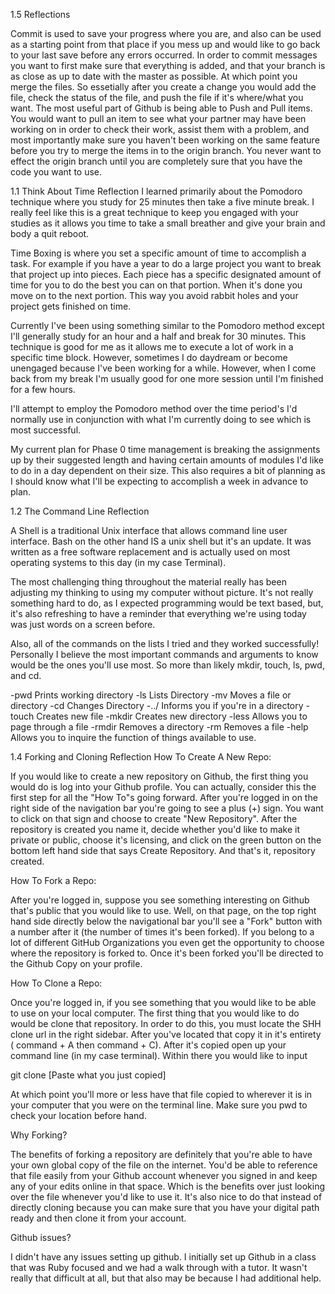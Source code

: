 1.5 Reflections

Commit is used to save your progress where you are, and also can be used as a starting point from that place if you mess up and would like to go back to your last save before any errors occurred. In order to commit messages you want to first make sure that everything is added, and that your branch is as close as up to date with the master as possible. At which point you merge the files. So essetially after you create a change you would add the file, check the status of the file, and push the file if it's where/what you want. The most useful part of Github is being able to Push and Pull items. You would want to pull an item to see what your partner may have been working on in order to check their work, assist them with a problem, and most importantly make sure you haven't been working on the same feature before you try to merge the items in to the origin branch. You never want to effect the origin branch until you are completely sure that you have the code you want to use.

1.1 Think About Time Reflection
I learned primarily about the Pomodoro technique where you study for 25 minutes then take a five minute break. I really feel like this is a great technique to keep you engaged with your studies as it allows you time to take a small breather and give your brain and body a quit reboot.

Time Boxing is where you set a specific amount of time to accomplish a task. For example if you have a year to do a large project you want to break that project up into pieces. Each piece has a specific designated amount of time for you to do the best you can on that portion. When it's done you move on to the next portion. This way you avoid rabbit holes and your project gets finished on time.

Currently I've been using something similar to the Pomodoro method except I'll generally study for an hour and a half and break for 30 minutes. This technique is good for me as it allows me to execute a lot of work in a specific time block. However, sometimes I do daydream or become unengaged because I've been working for a while. However, when I come back from my break I'm usually good for one more session until I'm finished for a few hours.

I'll attempt to employ the Pomodoro method over the time period's I'd normally use in conjunction with what I'm currently doing to see which is most successful.

My current plan for Phase 0 time management is breaking the assignments up by their suggested length and having certain amounts of modules I'd like to do in a day dependent on their size. This also requires a bit of planning as I should know what I'll be expecting to accomplish a week in advance to plan.

1.2 The Command Line Reflection

A Shell is a traditional Unix interface that allows command line user interface. Bash on the other hand IS a unix shell but it's an update. It was written as a free software replacement and is actually used on most operating systems to this day (in my case Terminal).

The most challenging thing throughout the material really has been adjusting my thinking to using my computer without picture. It's not really something hard to do, as I expected programming would be text based, but, it's also refreshing to have a reminder that everything we're using today was just words on a screen before.

Also, all of the commands on the lists I tried and they worked successfully! Personally I believe the most important commands and arguments to know would be the ones you'll use most. So more than likely mkdir, touch, ls, pwd, and cd.

-pwd
Prints working directory
-ls
Lists Directory
-mv
Moves a file or directory
-cd
Changes Directory
-../
Informs you if you're in a directory
-touch
Creates new file
-mkdir
Creates new directory
-less
Allows you to page through a file
-rmdir
Removes a directory
-rm
Removes a file
-help
Allows you to inquire the function of things available to use.

1.4 Forking and Cloning Reflection
How To Create A New Repo:

If you would like to create a new repository on Github, the first thing you would do is log into your Github profile. You can actually, consider this the first step for all the "How To"s going forward. After you're logged in on the right side of the navigation bar you're going to see a plus (+) sign. You want to click on that sign and choose to create "New Repository". After the repository is created you name it, decide whether you'd like to make it private or public, choose it's licensing, and click on the green button on the bottom left hand side that says Create Repository. And that's it, repository created.

How To Fork a Repo:

After you're logged in, suppose you see something interesting on Github that's public that you would like to use. Well, on that page, on the top right hand side directly below the navigational bar you'll see a "Fork" button with a number after it (the number of times it's been forked). If you belong to a lot of different GitHub Organizations you even get the opportunity to choose where the repository is forked to. Once it's been forked you'll be directed to the Github Copy on your profile.

How To Clone a Repo:

Once you're logged in, if you see something that you would like to be able to use on your local computer. The first thing that you would like to do would be clone that repository. In order to do this, you must locate the SHH clone url in the right sidebar. After you've located that copy it in it's entirety ( command + A then command + C). After it's copied open up your command line (in my case terminal). Within there you would like to input

git clone [Paste what you just copied]

At which point you'll more or less have that file copied to wherever it is in your computer that you were on the terminal line. Make sure you pwd to check your location before hand.

Why Forking?

The benefits of forking a repository are definitely that you're able to have your own global copy of the file on the internet. You'd be able to reference that file easily from your Github account whenever you signed in and keep any of your edits online in that space. Which is the benefits over just looking over the file whenever you'd like to use it. It's also nice to do that instead of directly cloning because you can make sure that you have your digital path ready and then clone it from your account.

Github issues?

I didn't have any issues setting up github. I initially set up Github in a class that was Ruby focused and we had a walk through with a tutor. It wasn't really that difficult at all, but that also may be because I had additional help.